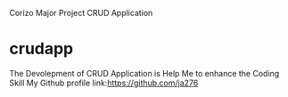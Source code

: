 Corizo Major Project CRUD Application
# crudapp
The Devolepment of CRUD Application is Help Me to enhance the Coding Skill
My Github profile link:https://github.com/ja276

